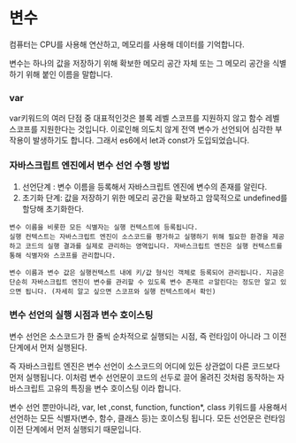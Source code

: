 # 변수

컴퓨터는 CPU를 사용해 연산하고, 메모리를 사용해 데이터를 기억합니다.

변수는 하나의 값을 저장하기 위해 확보한 메모리 공간 자체 또는 그 메모리 공간을 식별하기 위해 붙인 이름을 말합니다.



### var

var키워드의 여러 단점 중 대표적인것은 블록 레벨 스코프를 지원하지 않고 함수 레벨 스코프를 지원한다는 것입니다. 이로인해 의도치 않게 전역 변수가 선언되어 심각한 부작용이 발생하기도 합니다. 그래서 es6에서 let과 const가 도입되었습니다.



### 자바스크립트 엔진에서 변수 선언 수행 방법

1. 선언단계 : 변수 이름을 등록해서 자바스크립트 엔진에 변수의 존재를 알린다.
2. 초기화 단계: 값을 저장하기 위한 메모리 공간을 확보하고 암묵적으로 undefined를 할당해 초기화한다.



```변수 이름은 어디에 등록되는가?
변수 이름을 비롯한 모든 식별자는 실행 컨텍스트에 등록됩니다. 
실행 컨텍스트는 자바스크립트 엔진이 소스코드를 평가하고 실행하기 위해 필요한 환경을 제공하고 코드의 실행 결과를 실제로 관리하는 영역입니다. 자바스크립트 엔진은 실행 컨텍스트를 통해 식별자와 스코프를 관리합니다.

변수 이름과 변수 값은 실행컨텍스트 내에 키/값 형식인 객체로 등록되어 관리됩니다. 지금은 단순히 자바스크립트 엔진이 변수를 관리할 수 있도록 변수 존재르 ㄹ알린다는 정도만 알고 있으면 됩니다. (자세히 알고 싶으면 스코프와 실행 컨텍스트에서 확인)
```



### 변수 선언의 실행 시점과 변수 호이스팅

변수 선언은 소스코드가 한 줄씩 순차적으로 실행되는 시점, 즉 런타임이 아니라 그 이전 단계에서 먼저 실행된다.

즉 자바스크립트 엔진은 변수 선언이 소스코드의 어디에 있든 상관없이 다른 코드보다 먼저 실행됩니다. 이처럼 변수 선언문이 코드의 선두로 끌어 올려진 것처럼 동작하는 자바스크립트 고유의 특징을 변수 호이스팅 이라 합니다.

변수 선언 뿐만아니라, var, let ,const, function, function*, class 키워드를 사용해서 선언하는 모든 식별자(변수, 함수, 클래스 등)는 호이스팅 됩니다. 모든 선언문은 런타임 이전 단계에서 먼저 실행되기 때문입니다.